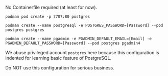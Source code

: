 No Containerfile required (at least for now).

```
podman pod create -p 7707:80 postgres
```

```
podman create --name postgresql -e POSTGRES_PASSWORD=[Password] --pod postgres postgres
```

```
podman create --name pgadmin -e PGADMIN_DEFAULT_EMAIL=[Email] -e PGADMIN_DEFAULT_PASSWORD=[Password] --pod postgres pgadmin4
```

We abuse privileged account `postgres` here because this configuration is indented for learning basic feature of PostgreSQL.

Do NOT use this configuration for serious business.
